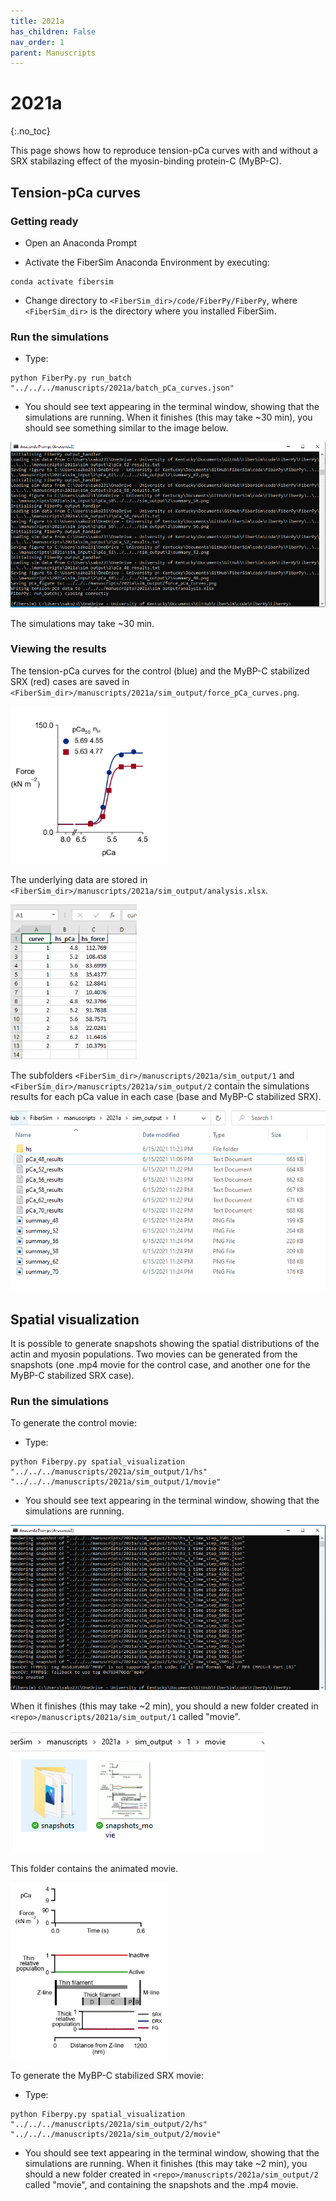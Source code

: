 ```yaml
---
title: 2021a
has_children: False
nav_order: 1
parent: Manuscripts
---
```


# 2021a
{:.no_toc}

This page shows how to reproduce tension-pCa curves with and without a SRX stabilazing effect of the myosin-binding protein-C (MyBP-C). 

## Tension-pCa curves

### Getting ready

+ Open an Anaconda Prompt

+ Activate the FiberSim Anaconda Environment by executing:
```
conda activate fibersim
```
+ Change directory to `<FiberSim_dir>/code/FiberPy/FiberPy`, where `<FiberSim_dir>` is the directory where you installed FiberSim.

### Run the simulations

+ Type:
 ```
python FiberPy.py run_batch "../../../manuscripts/2021a/batch_pCa_curves.json"
 ```

+ You should see text appearing in the terminal window, showing that the simulations are running. When it finishes (this may take ~30 min), you should see something similar to the image below.

![command prompt 1](command_prompt_1.PNG)

The simulations may take ~30 min.

### Viewing the results

The tension-pCa curves for the control (blue) and the MyBP-C stabilized SRX (red) cases are saved in `<FiberSim_dir>/manuscripts/2021a/sim_output/force_pCa_curves.png`.

<img src='tension_pCa.png' width="50%">

The underlying data are stored in `<FiberSim_dir>/manuscripts/2021a/sim_output/analysis.xlsx`.

<img src='analysis.PNG' width="40%">

The subfolders `<FiberSim_dir>/manuscripts/2021a/sim_output/1` and `<FiberSim_dir>/manuscripts/2021a/sim_output/2` contain the simulations results for each pCa value in each case (base and MyBP-C stabilized SRX).

![sub folder](subfolder.PNG)

## Spatial visualization

It is possible to generate snapshots showing the spatial distributions of the actin and myosin populations. Two movies can be generated from the snapshots (one .mp4 movie for the control case, and another one for the MyBP-C stabilized SRX case).

### Run the simulations

To generate the control movie:

+ Type:
 ```
python Fiberpy.py spatial_visualization "../../../manuscripts/2021a/sim_output/1/hs" "../../../manuscripts/2021a/sim_output/1/movie"
 ```

+ You should see text appearing in the terminal window, showing that the simulations are running. 

![command prompt 2](command_prompt_2.PNG)

When it finishes (this may take ~2 min), you should a new folder created in `<repo>/manuscripts/2021a/sim_output/1` called "movie".

![movie folder](movie_folder.PNG)

This folder contains the animated movie.

<a href="snapshots_movie.mp4" title="Link Title"><img src="hs_snapshot.png" width="50%" alt="Snapshot Movie" /></a>


To generate the MyBP-C stabilized SRX movie:

+ Type:
 ```
python Fiberpy.py spatial_visualization "../../../manuscripts/2021a/sim_output/2/hs" "../../../manuscripts/2021a/sim_output/2/movie"
 ```

+ You should see text appearing in the terminal window, showing that the simulations are running. When it finishes (this may take ~2 min), you should a new folder created in `<repo>/manuscripts/2021a/sim_output/2` called "movie", and containing the snapshots and the .mp4 movie.

